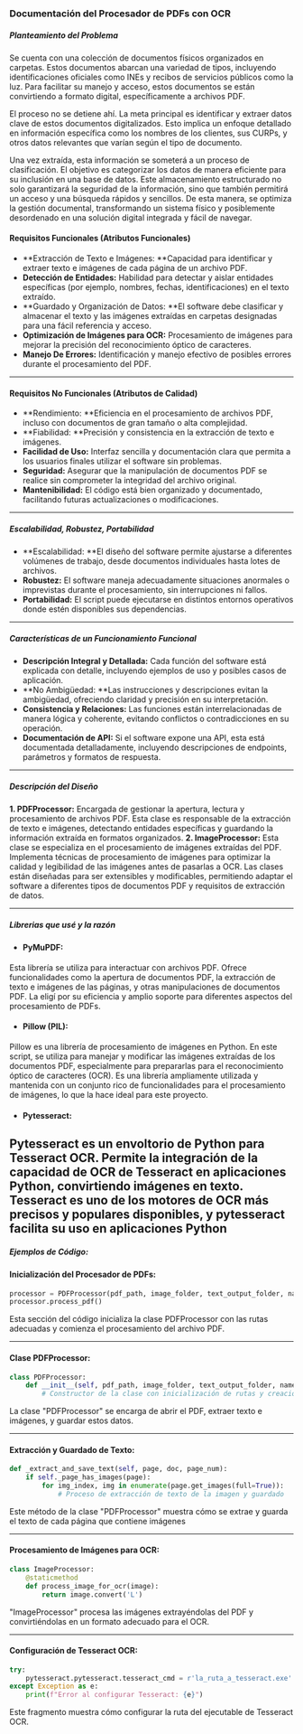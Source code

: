 ### Documentación del Procesador de PDFs con OCR

##### Planteamiento del Problema

Se cuenta con una colección de documentos físicos organizados en carpetas. Estos documentos abarcan una variedad de tipos, incluyendo identificaciones oficiales como INEs y recibos de servicios públicos como la luz. Para facilitar su manejo y acceso, estos documentos se están convirtiendo a formato digital, específicamente a archivos PDF.

El proceso no se detiene ahí. La meta principal es identificar y extraer datos clave de estos documentos digitalizados. Esto implica un enfoque detallado en información específica como los nombres de los clientes, sus CURPs, y otros datos relevantes que varían según el tipo de documento.

Una vez extraída, esta información se someterá a un proceso de clasificación. El objetivo es categorizar los datos de manera eficiente para su inclusión en una base de datos. Este almacenamiento estructurado no solo garantizará la seguridad de la información, sino que también permitirá un acceso y una búsqueda rápidos y sencillos. De esta manera, se optimiza la gestión documental, transformando un sistema físico y posiblemente desordenado en una solución digital integrada y fácil de navegar.

#### Requisitos Funcionales (Atributos Funcionales)
- **Extracción de Texto e Imágenes: **Capacidad para identificar y extraer texto e imágenes de cada página de un archivo PDF.
- **Detección de Entidades:** Habilidad para detectar y aislar entidades específicas (por ejemplo, nombres, fechas, identificaciones) en el texto extraído.
- **Guardado y Organización de Datos: **El software debe clasificar y almacenar el texto y las imágenes extraídas en carpetas designadas para una fácil referencia y acceso.
- **Optimización de Imágenes para OCR:** Procesamiento de imágenes para mejorar la precisión del reconocimiento óptico de caracteres.
- **Manejo De Errores:** Identificación y manejo efectivo de posibles errores durante el procesamiento del PDF.

------------


#### Requisitos No Funcionales (Atributos de Calidad)


- **Rendimiento: **Eficiencia en el procesamiento de archivos PDF, incluso con documentos de gran tamaño o alta complejidad.
- **Fiabilidad: **Precisión y consistencia en la extracción de texto e imágenes.
- **Facilidad de Uso:** Interfaz sencilla y documentación clara que permita a los usuarios finales utilizar el software sin problemas.
- **Seguridad:** Asegurar que la manipulación de documentos PDF se realice sin comprometer la integridad del archivo original.
- **Mantenibilidad:** El código está bien organizado y documentado, facilitando futuras actualizaciones o modificaciones.

-------------

##### Escalabilidad, Robustez, Portabilidad
- **Escalabilidad: **El diseño del software permite ajustarse a diferentes volúmenes de trabajo, desde documentos individuales hasta lotes de archivos.
- **Robustez:** El software maneja adecuadamente situaciones anormales o imprevistas durante el procesamiento, sin interrupciones ni fallos.
- **Portabilidad:** El script puede ejecutarse en distintos entornos operativos donde estén disponibles sus dependencias.


------------


##### Características de un Funcionamiento Funcional
- **Descripción Integral y Detallada:** Cada función del software está explicada con detalle, incluyendo ejemplos de uso y posibles casos de aplicación.
- **No Ambigüedad: **Las instrucciones y descripciones evitan la ambigüedad, ofreciendo claridad y precisión en su interpretación.
- **Consistencia y Relaciones:** Las funciones están interrelacionadas de manera lógica y coherente, evitando conflictos o contradicciones en su operación.
- **Documentación de API:** Si el software expone una API, esta está documentada detalladamente, incluyendo descripciones de endpoints, parámetros y formatos de respuesta.


------------


##### Descripción del Diseño 

**1. PDFProcessor:** Encargada de gestionar la apertura, lectura y procesamiento de archivos PDF. Esta clase es responsable de la extracción de texto e imágenes, detectando entidades específicas y guardando la información extraída en formatos organizados.
**2. ImageProcessor:** Esta clase se especializa en el procesamiento de imágenes extraídas del PDF. Implementa técnicas de procesamiento de imágenes para optimizar la calidad y legibilidad de las imágenes antes de pasarlas a OCR.
Las clases están diseñadas para ser extensibles y modificables, permitiendo adaptar el software a diferentes tipos de documentos PDF y requisitos de extracción de datos.

------------

##### Librerias que usé y la razón

- #### PyMuPDF:
Esta librería se utiliza para interactuar con archivos PDF. Ofrece funcionalidades como la apertura de documentos PDF, la extracción de texto e imágenes de las páginas, y otras manipulaciones de documentos PDF.
La eligí por su eficiencia y amplio soporte para diferentes aspectos del procesamiento de PDFs.

- #### Pillow (PIL):
Pillow es una librería de procesamiento de imágenes en Python. En este script, se utiliza para manejar y modificar las imágenes extraídas de los documentos PDF, especialmente para prepararlas para el reconocimiento óptico de caracteres (OCR).
Es una librería ampliamente utilizada y mantenida con un conjunto rico de funcionalidades para el procesamiento de imágenes, lo que la hace ideal para este proyecto.

- #### Pytesseract:
  
Pytesseract es un envoltorio de Python para Tesseract OCR. Permite la integración de la capacidad de OCR de Tesseract en aplicaciones Python, convirtiendo imágenes en texto.
Tesseract es uno de los motores de OCR más precisos y populares disponibles, y pytesseract facilita su uso en aplicaciones Python
------------

##### Ejemplos de Código:

#### Inicialización del Procesador de PDFs:

```python
processor = PDFProcessor(pdf_path, image_folder, text_output_folder, names_output_folder)
processor.process_pdf()

```
Esta sección del código inicializa la clase PDFProcessor con las rutas adecuadas y comienza el procesamiento del archivo PDF.

------------

#### Clase PDFProcessor:
```python
class PDFProcessor:
    def __init__(self, pdf_path, image_folder, text_output_folder, names_output_folder):
        # Constructor de la clase con inicialización de rutas y creación de directorios

```
La clase "PDFProcessor" se encarga de abrir el PDF, extraer texto e imágenes, y guardar estos datos.

------------

#### Extracción y Guardado de Texto:
```python
def _extract_and_save_text(self, page, doc, page_num):
    if self._page_has_images(page):
        for img_index, img in enumerate(page.get_images(full=True)):
            # Proceso de extracción de texto de la imagen y guardado

```
Este método de la clase "PDFProcessor" muestra cómo se extrae y guarda el texto de cada página que contiene imágenes

------------


#### Procesamiento de Imágenes para OCR:
```python
class ImageProcessor:
    @staticmethod
    def process_image_for_ocr(image):
        return image.convert('L')

```
"ImageProcessor" procesa las imágenes extrayéndolas del PDF y convirtiéndolas en un formato adecuado para el OCR.

------------

#### Configuración de Tesseract OCR:
```python
try:
    pytesseract.pytesseract.tesseract_cmd = r'la_ruta_a_tesseract.exe'
except Exception as e:
    print(f"Error al configurar Tesseract: {e}")

```
Este fragmento muestra cómo configurar la ruta del ejecutable de Tesseract OCR.

